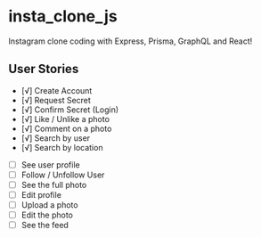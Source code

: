 # insta_clone_js
Instagram clone coding with Express, Prisma, GraphQL and React!

## User Stories

- [√] Create Account
- [√] Request Secret
- [√] Confirm Secret (Login)
- [√] Like / Unlike a photo
- [√] Comment on a photo
- [√] Search by user
- [√] Search by location
- [ ] See user profile
- [ ] Follow / Unfollow User
- [ ] See the full photo
- [ ] Edit profile
- [ ] Upload a photo
- [ ] Edit the photo
- [ ] See the feed
